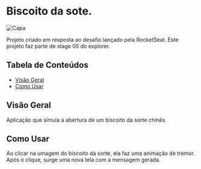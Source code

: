 # Biscoito da sote.

![Capa](https://github.com/SrKossatz/Biscoito-da-Sorte/assets/113392841/7909e054-18cb-430b-9387-6b57583d0d18)

Projeto criado em resposta ao desafio lançado pela RocketSeat. Este projeto faz parte de stage 05 do explorer.

## Tabela de Conteúdos

- [Visão Geral](#visão-geral)
- [Como Usar](#como-usar)

## Visão Geral

Aplicação que simula a abertura de um biscoito da sorte chinês.

## Como Usar

Ao clicar na umagem do biscoito da sorte, ela faz uma animação de tremor. Após o clique, surge uma nova tela com a mensagem gerada.



